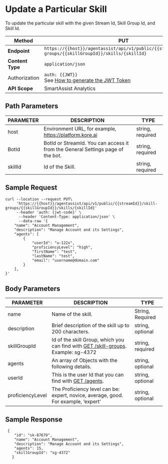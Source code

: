 # Update a Particular Skill

To update the particular skill with the given Stream Id, Skill Group Id, and Skill Id.

| **Method**     | PUT                                                                                        |
|------------|-------------------------------------------------------------------------------------------|
| **Endpoint**   | `https://{{host}}/agentassist/api/v1/public/{{streamId}}/skill-groups/{{skillGroupId}}/skills/{skillId}` |
| **Content Type** | `application/json`                                                                         |
| Authorization | `auth: {{JWT}}` <br>See [How to generate the JWT Token](../automation/api-introduction.md#generating-the-jwt-token) |
| **API Scope**  | SmartAssist Analytics                                                                      |

## Path Parameters

| **PARAMETER** | **DESCRIPTION**                                                         | **TYPE**          |
|-----------|---------------------------------------------------------------------|---------------|
| host      | Environment URL, for example, https://platform.kore.ai          | string, required |
| BotId     | BotId or StreamId. You can access it from the General Settings page of the bot. | string, required |
| skillId   | Id of the Skill.                                                   | string, required |

## Sample Request

```
curl --location --request PUT\
     'https://{{host}}/agentassist/api/v1/public/{{streamId}}/skill-groups/{{skillGroupId}}/skills/{skillId}'
     --header 'auth: {jwt-code}' \
      --header 'Content-Type: application/json' \
      --data-raw '{
    "name": "Account Management",
    "description": "Manage Account and its Settings",
    "agents": [
        {
            "userId": "u-122x",
            "proficiencyLevel": "high",
            "firstName": "test",
            "lastName": "test",
            "email": "username@domain.com"
        }
    ],
}'
```

## Body Parameters

| **PARAMETER**       | **DESCRIPTION**                                                                                   | **TYPE**            |
|-----------------|-----------------------------------------------------------------------------------------------|-----------------|
| name            | Name of the skill.                                                                            | String, Required |
| description     | Brief description of the skill up to 200 characters.                                          | string, optional |
| skillGroupId    | Id of the skill Group, which you can find with [GET /skill-groups](../contact-center/get-a-skill-group.md). Example: sg-4372 | string, required |
| agents          | An array of Objects with the following details.                                               | string, optional |
| userId          | This is the user Id that you can find with [GET /agents](../contact-center/list-all-agents.md).     | string, optional |
| proficiencyLevel| The Proficiency level can be: expert, novice, average, good. For example, ‘expert’               | string, optional |

## Sample Response

```
 {
    "id": "sk-87679",
    "name": "Account Management",
    "description": "Manage Account and its Settings",
    "agents": 15,
    "skillGroupId": "sg-4372"
   }
```